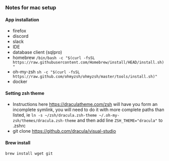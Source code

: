 ### Notes for mac setup

#### App installation
* firefox
* discord
* slack
* IDE
* database client (sqlpro)
* homebrew `/bin/bash -c "$(curl -fsSL https://raw.githubusercontent.com/Homebrew/install/HEAD/install.sh)"`
* oh-my-zsh `sh -c "$(curl -fsSL https://raw.github.com/ohmyzsh/ohmyzsh/master/tools/install.sh)"`
* docker

#### Setting zsh theme
* Instructions here https://draculatheme.com/zsh will have you form an incomplete symlink, you will need to do it
with more complete paths than listed, ie `ln -s ~/zsh/dracula.zsh-theme ~/.oh-my-zsh/themes/dracula.zsh-theme` and then
add line `ZSH_THEME="dracula"` to .zshrc
* git clone https://github.com/dracula/visual-studio


#### Brew install
```
brew install wget git


```

